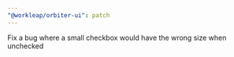 ```yaml
---
"@workleap/orbiter-ui": patch
---
```


Fix a bug where a small checkbox would have the wrong size when unchecked
